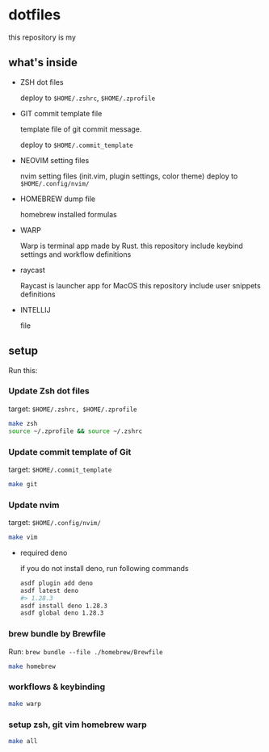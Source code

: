 # dotfiles

this repository is my 
## what's inside

- ZSH dot files

  deploy to `$HOME/.zshrc`, `$HOME/.zprofile`

- GIT commit template file 

  template file of git commit message.

  deploy to `$HOME/.commit_template`

- NEOVIM setting files 

  nvim setting files (init.vim, plugin settings, color theme)
  deploy to `$HOME/.config/nvim/`

- HOMEBREW dump file

  homebrew installed formulas

- WARP

  Warp is terminal app made by Rust.
  this repository include keybind settings and workflow definitions

- raycast

  Raycast is launcher app for MacOS
  this repository include user snippets definitions

- INTELLIJ

  file
## setup
Run this:
### Update Zsh dot files
target: `$HOME/.zshrc, $HOME/.zprofile`
```bash
make zsh
source ~/.zprofile && source ~/.zshrc
```

### Update commit template of Git
target: `$HOME/.commit_template`
```bash
make git
```

### Update nvim
target: `$HOME/.config/nvim/`
```bash
make vim
```
  - required deno 
    
    if you do not install deno, run following commands
    ```bash
    asdf plugin add deno
    asdf latest deno
    #> 1.28.3
    asdf install deno 1.28.3
    asdf global deno 1.28.3
    ```

### brew bundle by Brewfile
Run: `brew bundle --file ./homebrew/Brewfile`
```bash
make homebrew
```

### workflows & keybinding
```bash
make warp
```

### setup zsh, git vim homebrew warp
```bash
make all
```

